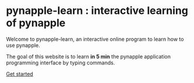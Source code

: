 pynapple-learn : interactive learning of pynapple
=================================================

Welcome to pynapple-learn, an interactive online program to learn how to use pynapple.

The goal of this website is to learn **in 5 min** the pynapple application
programming interface by typing commands.

<div class="d-flex justify-content-center">
    <a href="page1.html" class="big-button">Get started</a>
</div>